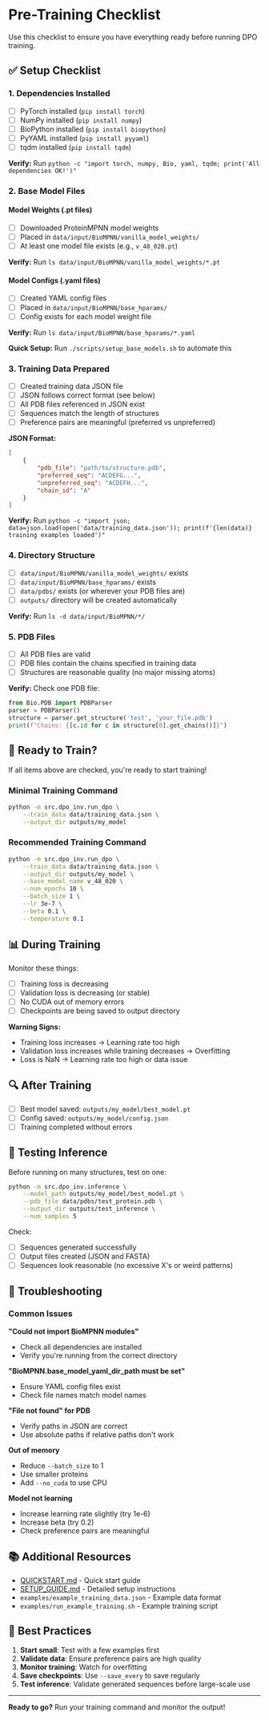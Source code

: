 # Pre-Training Checklist

Use this checklist to ensure you have everything ready before running DPO training.

## ✅ Setup Checklist

### 1. Dependencies Installed
- [ ] PyTorch installed (`pip install torch`)
- [ ] NumPy installed (`pip install numpy`)
- [ ] BioPython installed (`pip install biopython`)
- [ ] PyYAML installed (`pip install pyyaml`)
- [ ] tqdm installed (`pip install tqdm`)

**Verify:** Run `python -c "import torch, numpy, Bio, yaml, tqdm; print('All dependencies OK!')"`

### 2. Base Model Files

#### Model Weights (.pt files)
- [ ] Downloaded ProteinMPNN model weights
- [ ] Placed in `data/input/BioMPNN/vanilla_model_weights/`
- [ ] At least one model file exists (e.g., `v_48_020.pt`)

**Verify:** Run `ls data/input/BioMPNN/vanilla_model_weights/*.pt`

#### Model Configs (.yaml files)
- [ ] Created YAML config files
- [ ] Placed in `data/input/BioMPNN/base_hparams/`
- [ ] Config exists for each model weight file

**Verify:** Run `ls data/input/BioMPNN/base_hparams/*.yaml`

**Quick Setup:** Run `./scripts/setup_base_models.sh` to automate this

### 3. Training Data Prepared

- [ ] Created training data JSON file
- [ ] JSON follows correct format (see below)
- [ ] All PDB files referenced in JSON exist
- [ ] Sequences match the length of structures
- [ ] Preference pairs are meaningful (preferred vs unpreferred)

**JSON Format:**
```json
[
    {
        "pdb_file": "path/to/structure.pdb",
        "preferred_seq": "ACDEFG...",
        "unpreferred_seq": "ACDEFH...",
        "chain_id": "A"
    }
]
```

**Verify:** Run `python -c "import json; data=json.load(open('data/training_data.json')); print(f'{len(data)} training examples loaded')"`

### 4. Directory Structure

- [ ] `data/input/BioMPNN/vanilla_model_weights/` exists
- [ ] `data/input/BioMPNN/base_hparams/` exists
- [ ] `data/pdbs/` exists (or wherever your PDB files are)
- [ ] `outputs/` directory will be created automatically

**Verify:** Run `ls -d data/input/BioMPNN/*/`

### 5. PDB Files

- [ ] All PDB files are valid
- [ ] PDB files contain the chains specified in training data
- [ ] Structures are reasonable quality (no major missing atoms)

**Verify:** Check one PDB file:
```python
from Bio.PDB import PDBParser
parser = PDBParser()
structure = parser.get_structure('test', 'your_file.pdb')
print(f"Chains: {[c.id for c in structure[0].get_chains()]}")
```

## 🚀 Ready to Train?

If all items above are checked, you're ready to start training!

### Minimal Training Command

```bash
python -m src.dpo_inv.run_dpo \
    --train_data data/training_data.json \
    --output_dir outputs/my_model
```

### Recommended Training Command

```bash
python -m src.dpo_inv.run_dpo \
    --train_data data/training_data.json \
    --output_dir outputs/my_model \
    --base_model_name v_48_020 \
    --num_epochs 10 \
    --batch_size 1 \
    --lr 3e-7 \
    --beta 0.1 \
    --temperature 0.1
```

## 📊 During Training

Monitor these things:

- [ ] Training loss is decreasing
- [ ] Validation loss is decreasing (or stable)
- [ ] No CUDA out of memory errors
- [ ] Checkpoints are being saved to output directory

**Warning Signs:**
- Training loss increases → Learning rate too high
- Validation loss increases while training decreases → Overfitting
- Loss is NaN → Learning rate too high or data issue

## 🔍 After Training

- [ ] Best model saved: `outputs/my_model/best_model.pt`
- [ ] Config saved: `outputs/my_model/config.json`
- [ ] Training completed without errors

## 🧪 Testing Inference

Before running on many structures, test on one:

```bash
python -m src.dpo_inv.inference \
    --model_path outputs/my_model/best_model.pt \
    --pdb_file data/pdbs/test_protein.pdb \
    --output_dir outputs/test_inference \
    --num_samples 5
```

Check:
- [ ] Sequences generated successfully
- [ ] Output files created (JSON and FASTA)
- [ ] Sequences look reasonable (no excessive X's or weird patterns)

## 🐛 Troubleshooting

### Common Issues

**"Could not import BioMPNN modules"**
- Check all dependencies are installed
- Verify you're running from the correct directory

**"BioMPNN.base_model_yaml_dir_path must be set"**
- Ensure YAML config files exist
- Check file names match model names

**"File not found" for PDB**
- Verify paths in JSON are correct
- Use absolute paths if relative paths don't work

**Out of memory**
- Reduce `--batch_size` to 1
- Use smaller proteins
- Add `--no_cuda` to use CPU

**Model not learning**
- Increase learning rate slightly (try 1e-6)
- Increase beta (try 0.2)
- Check preference pairs are meaningful

## 📚 Additional Resources

- [QUICKSTART.md](QUICKSTART.md) - Quick start guide
- [SETUP_GUIDE.md](SETUP_GUIDE.md) - Detailed setup instructions
- `examples/example_training_data.json` - Example data format
- `examples/run_example_training.sh` - Example training script

## 🎯 Best Practices

1. **Start small**: Test with a few examples first
2. **Validate data**: Ensure preference pairs are high quality
3. **Monitor training**: Watch for overfitting
4. **Save checkpoints**: Use `--save_every` to save regularly
5. **Test inference**: Validate generated sequences before large-scale use

---

**Ready to go?** Run your training command and monitor the output!

